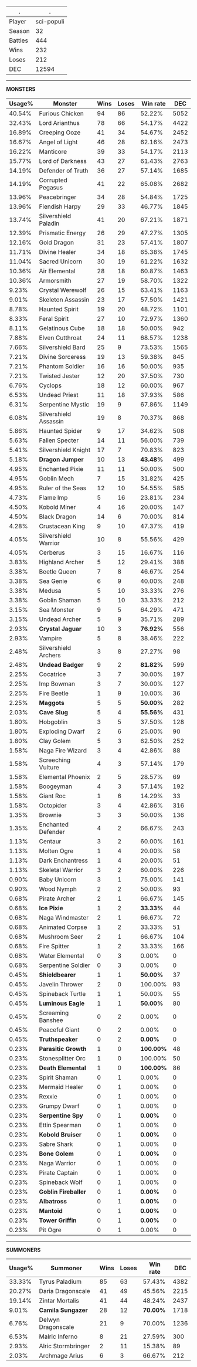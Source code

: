 .|.
|-|-
Player|sci-populi
Season|32
Battles|444
Wins|232
Loses|212
DEC|12594

---
**MONSTERS**

Usage%|Monster|Wins|Loses|Win rate|DEC|
-|-|-|-|-|-|
40.54%|Furious Chicken|94|86|52.22%|5052|
32.43%|Lord Arianthus|78|66|54.17%|4422|
16.89%|Creeping Ooze|41|34|54.67%|2452|
16.67%|Angel of Light|46|28|62.16%|2473|
16.22%|Manticore|39|33|54.17%|2113|
15.77%|Lord of Darkness|43|27|61.43%|2763|
14.19%|Defender of Truth|36|27|57.14%|1685|
14.19%|Corrupted Pegasus|41|22|65.08%|2682|
13.96%|Peacebringer|34|28|54.84%|1725|
13.96%|Fiendish Harpy|29|33|46.77%|1845|
13.74%|Silvershield Paladin|41|20|67.21%|1871|
12.39%|Prismatic Energy|26|29|47.27%|1305|
12.16%|Gold Dragon|31|23|57.41%|1807|
11.71%|Divine Healer|34|18|65.38%|1745|
11.04%|Sacred Unicorn|30|19|61.22%|1632|
10.36%|Air Elemental|28|18|60.87%|1463|
10.36%|Armorsmith|27|19|58.70%|1322|
9.23%|Crystal Werewolf|26|15|63.41%|1163|
9.01%|Skeleton Assassin|23|17|57.50%|1421|
8.78%|Haunted Spirit|19|20|48.72%|1101|
8.33%|Feral Spirit|27|10|72.97%|1360|
8.11%|Gelatinous Cube|18|18|50.00%|942|
7.88%|Elven Cutthroat|24|11|68.57%|1238|
7.66%|Silvershield Bard|25|9|73.53%|1565|
7.21%|Divine Sorceress|19|13|59.38%|845|
7.21%|Phantom Soldier|16|16|50.00%|935|
7.21%|Twisted Jester|12|20|37.50%|730|
6.76%|Cyclops|18|12|60.00%|967|
6.53%|Undead Priest|11|18|37.93%|586|
6.31%|Serpentine Mystic|19|9|67.86%|1149|
6.08%|Silvershield Assassin|19|8|70.37%|868|
5.86%|Haunted Spider|9|17|34.62%|508|
5.63%|Fallen Specter|14|11|56.00%|739|
5.41%|Silvershield Knight|17|7|70.83%|823|
5.18%|**Dragon Jumper**|10|13|**43.48%**|499|
4.95%|Enchanted Pixie|11|11|50.00%|500|
4.95%|Goblin Mech|7|15|31.82%|425|
4.95%|Ruler of the Seas|12|10|54.55%|585|
4.73%|Flame Imp|5|16|23.81%|234|
4.50%|Kobold Miner|4|16|20.00%|147|
4.50%|Black Dragon|14|6|70.00%|814|
4.28%|Crustacean King|9|10|47.37%|419|
4.05%|Silvershield Warrior|10|8|55.56%|429|
4.05%|Cerberus|3|15|16.67%|116|
3.83%|Highland Archer|5|12|29.41%|388|
3.38%|Beetle Queen|7|8|46.67%|254|
3.38%|Sea Genie|6|9|40.00%|248|
3.38%|Medusa|5|10|33.33%|276|
3.38%|Goblin Shaman|5|10|33.33%|212|
3.15%|Sea Monster|9|5|64.29%|471|
3.15%|Undead Archer|5|9|35.71%|289|
2.93%|**Crystal Jaguar**|10|3|**76.92%**|556|
2.93%|Vampire|5|8|38.46%|222|
2.48%|Silvershield Archers|3|8|27.27%|98|
2.48%|**Undead Badger**|9|2|**81.82%**|599|
2.25%|Cocatrice|3|7|30.00%|197|
2.25%|Imp Bowman|3|7|30.00%|127|
2.25%|Fire Beetle|1|9|10.00%|36|
2.25%|**Maggots**|5|5|**50.00%**|282|
2.03%|**Cave Slug**|5|4|**55.56%**|431|
1.80%|Hobgoblin|3|5|37.50%|128|
1.80%|Exploding Dwarf|2|6|25.00%|90|
1.80%|Clay Golem|5|3|62.50%|252|
1.58%|Naga Fire Wizard|3|4|42.86%|88|
1.58%|Screeching Vulture|4|3|57.14%|179|
1.58%|Elemental Phoenix|2|5|28.57%|69|
1.58%|Boogeyman|4|3|57.14%|192|
1.58%|Giant Roc|1|6|14.29%|33|
1.58%|Octopider|3|4|42.86%|316|
1.35%|Brownie|3|3|50.00%|136|
1.35%|Enchanted Defender|4|2|66.67%|243|
1.13%|Centaur|3|2|60.00%|161|
1.13%|Molten Ogre|1|4|20.00%|58|
1.13%|Dark Enchantress|1|4|20.00%|51|
1.13%|Skeletal Warrior|3|2|60.00%|226|
0.90%|Baby Unicorn|3|1|75.00%|141|
0.90%|Wood Nymph|2|2|50.00%|93|
0.68%|Pirate Archer|2|1|66.67%|145|
0.68%|**Ice Pixie**|1|2|**33.33%**|44|
0.68%|Naga Windmaster|2|1|66.67%|72|
0.68%|Animated Corpse|1|2|33.33%|51|
0.68%|Mushroom Seer|2|1|66.67%|104|
0.68%|Fire Spitter|1|2|33.33%|166|
0.68%|Water Elemental|0|3|0.00%|0|
0.68%|Serpentine Soldier|0|3|0.00%|0|
0.45%|**Shieldbearer**|1|1|**50.00%**|37|
0.45%|Javelin Thrower|2|0|100.00%|93|
0.45%|Spineback Turtle|1|1|50.00%|55|
0.45%|**Luminous Eagle**|1|1|**50.00%**|80|
0.45%|Screaming Banshee|0|2|0.00%|0|
0.45%|Peaceful Giant|0|2|0.00%|0|
0.45%|**Truthspeaker**|0|2|**0.00%**|0|
0.23%|**Parasitic Growth**|1|0|**100.00%**|48|
0.23%|Stonesplitter Orc|1|0|100.00%|50|
0.23%|**Death Elemental**|1|0|**100.00%**|86|
0.23%|Spirit Shaman|0|1|0.00%|0|
0.23%|Mermaid Healer|0|1|0.00%|0|
0.23%|Rexxie|0|1|0.00%|0|
0.23%|Grumpy Dwarf|0|1|0.00%|0|
0.23%|**Serpentine Spy**|0|1|**0.00%**|0|
0.23%|Ettin Spearman|0|1|0.00%|0|
0.23%|**Kobold Bruiser**|0|1|**0.00%**|0|
0.23%|Sabre Shark|0|1|0.00%|0|
0.23%|**Bone Golem**|0|1|**0.00%**|0|
0.23%|Naga Warrior|0|1|0.00%|0|
0.23%|Pirate Captain|0|1|0.00%|0|
0.23%|Spineback Wolf|0|1|0.00%|0|
0.23%|**Goblin Fireballer**|0|1|**0.00%**|0|
0.23%|**Albatross**|0|1|**0.00%**|0|
0.23%|**Mantoid**|0|1|**0.00%**|0|
0.23%|**Tower Griffin**|0|1|**0.00%**|0|
0.23%|Pit Ogre|0|1|0.00%|0|

---
**SUMMONERS**

Usage%|Summoner|Wins|Loses|Win rate|DEC|
-|-|-|-|-|-|
33.33%|Tyrus Paladium|85|63|57.43%|4382|
20.27%|Daria Dragonscale|41|49|45.56%|2215|
19.14%|Zintar Mortalis|41|44|48.24%|2437|
9.01%|**Camila Sungazer**|28|12|**70.00%**|1718|
6.76%|Delwyn Dragonscale|21|9|70.00%|1236|
6.53%|Malric Inferno|8|21|27.59%|300|
2.93%|Alric Stormbringer|2|11|15.38%|89|
2.03%|Archmage Arius|6|3|66.67%|212|
